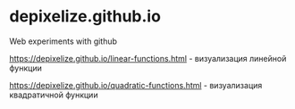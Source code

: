 # depixelize.github.io
Web experiments with github

https://depixelize.github.io/linear-functions.html - визуализация линейной функции

https://depixelize.github.io/quadratic-functions.html - визуализация квадратичной функции
